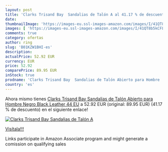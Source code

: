 ```yaml
---
layout: post
title: 'Clarks Trisand Bay  Sandalias de Talón A al 41.17 % de descuento'
date: 
thumbnailImage: 'https://images-eu.ssl-images-amazon.com/images/I/41QT8b5kCFL._SL200_.jpg'
images: [ 'https://images-eu.ssl-images-amazon.com/images/I/41QT8b5kCFL._SL200_.jpg' ]
comments: true
category: ofertas
author: ring
slug: 'B01KZW1BHI-es'
description:
actualPrice: 52.92 EUR
currency: EUR
price: 52.92
comparePrice: 89.95 EUR
inStock: true
prodname: 'Clarks Trisand Bay  Sandalias de Talón Abierto para Hombre  Negro  Black Leather   44 EU'
country: 'es'
---
```


Ahora mismo tienes [Clarks Trisand Bay  Sandalias de Talón Abierto para Hombre  Negro  Black Leather   44 EU](https://www.amazon.es/dp/B01KZW1BHI/?tag=tolees-21) a 52.92 EUR (original: 89.95 EUR) (41.17 %  de descuento) en el siguiente enlace!

[![Clarks Trisand Bay  Sandalias de Talón A](https://images-eu.ssl-images-amazon.com/images/I/41QT8b5kCFL._SL200_.jpg)](https://www.amazon.es/dp/B01KZW1BHI/?tag=tolees-21)

[Visítala!!!](https://www.amazon.es/dp/B01KZW1BHI/?tag=tolees-21)

Links participate in Amazon Associate program and might generate a comission on qualifying sales
